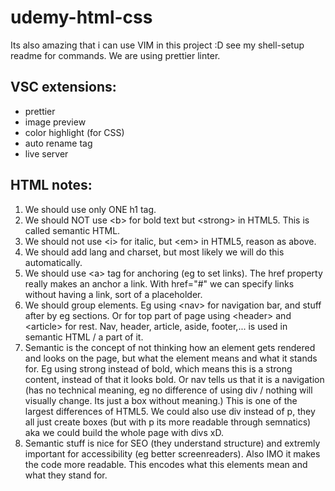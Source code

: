 # udemy-html-css

Its also amazing that i can use VIM in this project :D see my shell-setup readme for commands.
We are using prettier linter.

## VSC extensions:

- prettier
- image preview
- color highlight (for CSS)
- auto rename tag
- live server

## HTML notes:

1. We should use only ONE h1 tag.
2. We should NOT use \<b> for bold text but \<strong> in HTML5. This is called semantic HTML.
3. We should not use \<i> for italic, but \<em> in HTML5, reason as above.
4. We should add lang and charset, but most likely we will do this automatically.
5. We should use \<a> tag for anchoring (eg to set links). The href property really makes an anchor a link. With href="#" we can specify links without having a link, sort of a placeholder.
6. We should group elements. Eg using \<nav> for navigation bar, and stuff after by eg sections. Or for top part of page using \<header> and \<article> for rest. Nav, header, article, aside, footer,... is used in semantic HTML / a part of it.
7. Semantic is the concept of not thinking how an element gets rendered and looks on the page, but what the element means and what it stands for. Eg using strong instead of bold, which means this is a strong content, instead of that it looks bold. Or nav tells us that it is a navigation (has no technical meaning, eg no difference of using div / nothing will visually change. Its just a box without meaning.) This is one of the largest differences of HTML5. We could also use div instead of p, they all just create boxes (but with p its more readable through semnatics) aka we could build the whole page with divs xD.
8. Semantic stuff is nice for SEO (they understand structure) and extremly important for accessibility (eg better screenreaders). Also IMO it makes the code more readable. This encodes what this elements mean and what they stand for.
